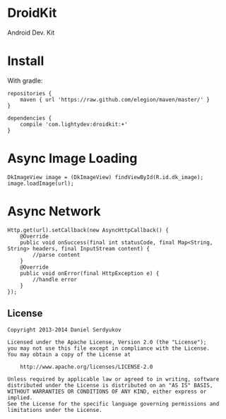 DroidKit
========

Android Dev. Kit

Install
========
With gradle:

    repositories {
        maven { url 'https://raw.github.com/elegion/maven/master/' }
    }

    dependencies {
        compile 'com.lightydev:droidkit:+'
    }

Async Image Loading
========

    DkImageView image = (DkImageView) findViewById(R.id.dk_image);
    image.loadImage(url);

Async Network
========

    Http.get(url).setCallback(new AsyncHttpCallback() {
        @Override
        public void onSuccess(final int statusCode, final Map<String, String> headers, final InputStream content) {
            //parse content
        }
        @Override
        public void onError(final HttpException e) {
            //handle error
        }
    });

## License

	Copyright 2013-2014 Daniel Serdyukov

	Licensed under the Apache License, Version 2.0 (the "License");
	you may not use this file except in compliance with the License.
	You may obtain a copy of the License at

		http://www.apache.org/licenses/LICENSE-2.0

	Unless required by applicable law or agreed to in writing, software
	distributed under the License is distributed on an "AS IS" BASIS,
	WITHOUT WARRANTIES OR CONDITIONS OF ANY KIND, either express or implied.
	See the License for the specific language governing permissions and
	limitations under the License.
